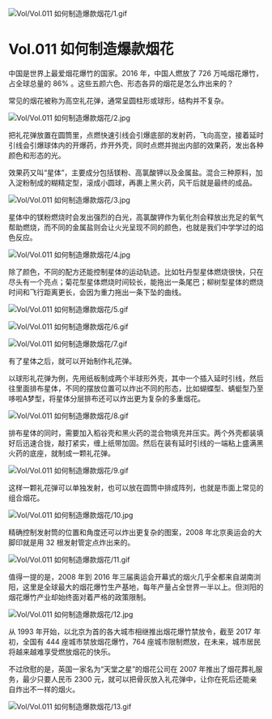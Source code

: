 
![Vol/Vol.011 如何制造爆款烟花/1.gif](https://cdn.jsdelivr.net/gh/ipaperclip-icu/static/image/文字稿/Vol/Vol.011%20如何制造爆款烟花/1.gif)

# Vol.011 如何制造爆款烟花

中国是世界上最爱烟花爆竹的国家。2016 年，中国人燃放了 726 万吨烟花爆竹，占全球总量的 86% 。这些五颜六色、形态各异的烟花是怎么炸出来的？

常见的烟花被称为高空礼花弹，通常呈圆柱形或球形，结构并不复杂。

![Vol/Vol.011 如何制造爆款烟花/2.jpg](https://cdn.jsdelivr.net/gh/ipaperclip-icu/static/image/文字稿/Vol/Vol.011%20如何制造爆款烟花/2.jpg)

把礼花弹放置在圆筒里，点燃快速引线会引爆底部的发射药，飞向高空，接着延时引线会引爆球体内的开爆药，炸开外壳，同时点燃并抛出内部的效果药，发出各种颜色和形态的光。

效果药又叫“星体”，主要成分包括镁粉、高氯酸钾以及金属盐。混合三种原料，加入淀粉制成的糊精定型，滚成小圆球，再裹上黑火药，风干后就是最终的成品。

![Vol/Vol.011 如何制造爆款烟花/3.jpg](https://cdn.jsdelivr.net/gh/ipaperclip-icu/static/image/文字稿/Vol/Vol.011%20如何制造爆款烟花/3.jpg)

星体中的镁粉燃烧时会发出强烈的白光，高氯酸钾作为氧化剂会释放出充足的氧气帮助燃烧，而不同的金属盐则会让火光呈现不同的颜色，也就是我们中学学过的焰色反应。

![Vol/Vol.011 如何制造爆款烟花/4.jpg](https://cdn.jsdelivr.net/gh/ipaperclip-icu/static/image/文字稿/Vol/Vol.011%20如何制造爆款烟花/4.jpg)

除了颜色，不同的配方还能控制星体的运动轨迹。比如牡丹型星体燃烧很快，只在尽头有一个亮点；菊花型星体燃烧时间较长，能拖出一条尾巴；柳树型星体的燃烧时间和飞行距离更长，会因为重力拖出一条下坠的曲线。

![Vol/Vol.011 如何制造爆款烟花/5.gif](https://cdn.jsdelivr.net/gh/ipaperclip-icu/static/image/文字稿/Vol/Vol.011%20如何制造爆款烟花/5.gif)

![Vol/Vol.011 如何制造爆款烟花/6.gif](https://cdn.jsdelivr.net/gh/ipaperclip-icu/static/image/文字稿/Vol/Vol.011%20如何制造爆款烟花/6.gif)

![Vol/Vol.011 如何制造爆款烟花/7.gif](https://cdn.jsdelivr.net/gh/ipaperclip-icu/static/image/文字稿/Vol/Vol.011%20如何制造爆款烟花/7.gif)

有了星体之后，就可以开始制作礼花弹。

以球形礼花弹为例，先用纸板制成两个半球形外壳，其中一个插入延时引线，然后往里面排布星体，不同的摆放位置可以炸出不同的形态，比如蝴蝶型、蜻蜓型乃至哆啦A梦型，将星体分层排布还可以炸出更为复杂的多重烟花。

![Vol/Vol.011 如何制造爆款烟花/8.gif](https://cdn.jsdelivr.net/gh/ipaperclip-icu/static/image/文字稿/Vol/Vol.011%20如何制造爆款烟花/8.gif)

排布星体的同时，需要加入稻谷壳和黑火药的混合物填充并压实。两个外壳都装填好后迅速合拢，敲打紧实，缠上纸带加固。然后在装有延时引线的一端粘上盛满黑火药的底座，就制成一颗礼花弹。

![Vol/Vol.011 如何制造爆款烟花/9.gif](https://cdn.jsdelivr.net/gh/ipaperclip-icu/static/image/文字稿/Vol/Vol.011%20如何制造爆款烟花/9.gif)

这样一颗礼花弹可以单独发射，也可以放在圆筒中排成阵列，也就是市面上常见的组合烟花。

![Vol/Vol.011 如何制造爆款烟花/10.jpg](https://cdn.jsdelivr.net/gh/ipaperclip-icu/static/image/文字稿/Vol/Vol.011%20如何制造爆款烟花/10.jpg)

精确控制发射筒的位置和角度还可以炸出更复杂的图案，2008 年北京奥运会的大脚印就是用 32 根发射管定点炸出来的。

![Vol/Vol.011 如何制造爆款烟花/11.gif](https://cdn.jsdelivr.net/gh/ipaperclip-icu/static/image/文字稿/Vol/Vol.011%20如何制造爆款烟花/11.gif)

值得一提的是，2008 年到 2016 年三届奥运会开幕式的烟火几乎全都来自湖南浏阳，这里是全球最大的烟花爆竹生产基地，每年产量占全世界一半以上。但浏阳的烟花爆竹产业却始终面对着严格的政策限制。

![Vol/Vol.011 如何制造爆款烟花/12.jpg](https://cdn.jsdelivr.net/gh/ipaperclip-icu/static/image/文字稿/Vol/Vol.011%20如何制造爆款烟花/12.jpg)

从 1993 年开始，以北京为首的各大城市相继推出烟花爆竹禁放令，截至 2017 年初，全国有 444 座城市禁放烟花爆竹，764 座城市限制燃放，在未来，城市居民将越来越难享受燃放烟花的快乐。

不过欣慰的是，英国一家名为“天堂之星”的烟花公司在 2007 年推出了烟花葬礼服务，最少只要人民币 2300 元，就可以把骨灰放入礼花弹中，让你在死后还能亲自炸出不一样的烟火。

![Vol/Vol.011 如何制造爆款烟花/13.gif](https://cdn.jsdelivr.net/gh/ipaperclip-icu/static/image/文字稿/Vol/Vol.011%20如何制造爆款烟花/13.gif)
